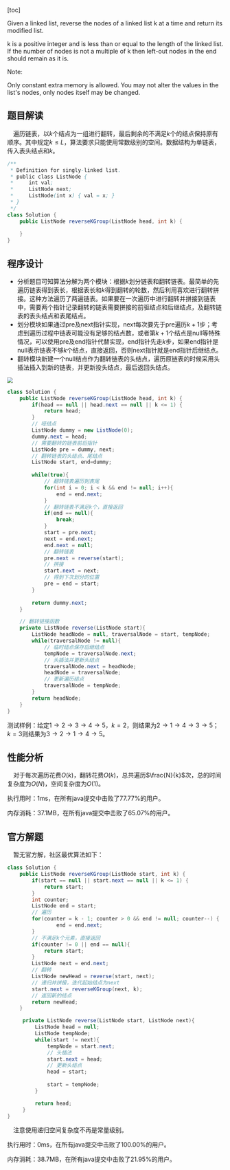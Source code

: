 [toc]

Given a linked list, reverse the nodes of a linked list k at a time and return its modified list.

k is a positive integer and is less than or equal to the length of the linked list. If the number of nodes is not a multiple of k then left-out nodes in the end should remain as it is.

Note:

Only constant extra memory is allowed.
You may not alter the values in the list's nodes, only nodes itself may be changed.



## 题目解读

&emsp;遍历链表，以$k$个结点为一组进行翻转，最后剩余的不满足$k$个的结点保持原有顺序。其中规定$k \le L$，算法要求只能使用常数级别的空间。数据结构为单链表，传入表头结点和$k$。

```java
/**
 * Definition for singly-linked list.
 * public class ListNode {
 *     int val;
 *     ListNode next;
 *     ListNode(int x) { val = x; }
 * }
 */
class Solution {
    public ListNode reverseKGroup(ListNode head, int k) {
        
    }
}
```

## 程序设计

* 分析题目可知算法分解为两个模块：根据$k$划分链表和翻转链表。最简单的先遍历链表得到表长，根据表长和$k$得到翻转的轮数，然后利用喜欢进行翻转拼接。这种方法遍历了两遍链表。如果要在一次遍历中进行翻转并拼接到链表中，需要两个指针记录翻转的链表需要拼接的前驱结点和后继结点，及翻转链表的表头结点和表尾结点。
* 划分模块如果通过pre及next指针实现，next每次要先于pre遍历$k+1$步；考虑到遍历过程中链表可能没有足够的结点数，或者第$k + 1$个结点是null等特殊情况，可以使用pre及end指针代替实现，end指针先走$k$步，如果end指针是null表示链表不够$k$个结点，直接返回，否则next指针就是end指针后继结点。
* 翻转模块新建一个null结点作为翻转链表的头结点，遍历原链表的时候采用头插法插入到新的链表，并更新投头结点，最后返回头结点。

<img src="../images/#25.png" style="zoom: 80%;" />

```java
class Solution {
    public ListNode reverseKGroup(ListNode head, int k) {
        if(head == null || head.next == null || k <= 1) {
            return head;
        }
        // 哑结点
        ListNode dummy = new ListNode(0);
        dummy.next = head;
        // 需要翻转的链表前后指针
        ListNode pre = dummy, next;
        // 翻转链表的头结点、尾结点
        ListNode start, end=dummy;
        
        while(true){
            // 翻转链表遍历到表尾
            for(int i = 0; i < k && end != null; i++){
                end = end.next;
            }
            // 翻转链表不满足k个，直接返回
            if(end == null){
                break;
            }
            start = pre.next;
            next = end.next;
            end.next = null;
            // 翻转链表
            pre.next = reverse(start); 
            // 拼接
            start.next = next;
            // 得到下次划分的位置
            pre = end = start;
        }
        
        return dummy.next;
    }

    // 翻转链接函数
    private ListNode reverse(ListNode start){
        ListNode headNode = null, traversalNode = start, tempNode;
        while(traversalNode != null){
            // 临时结点保存后继结点
            tempNode = traversalNode.next;
            // 头插法并更新头结点
            traversalNode.next = headNode;
            headNode = traversalNode;
            // 更新遍历结点
            traversalNode = tempNode;
        }
        return headNode;
    }
}
```

测试样例：给定$1 \to 2 \to 3 \to 4 \to 5$，$k=2$，则结果为$2 \to 1 \to 4 \to 3 \to 5$；$k=3$则结果为$3 \to 2 \to 1 \to 4 \to 5$。

## 性能分析

&emsp;对于每次遍历花费$O(k)$，翻转花费$O(k)$，总共遍历$\frac{N}{k}$次，总的时间复杂度为$O(N)$，空间复杂度为$O(1)$。

执行用时：1ms，在所有java提交中击败了77.77%的用户。

内存消耗：37.1MB，在所有java提交中击败了65.07%的用户。

## 官方解题

&emsp;暂无官方解，社区最优算法如下：

```java
class Solution {
    public ListNode reverseKGroup(ListNode start, int k) {
        if(start == null || start.next == null || k <= 1) {
            return start;
        }
        int counter;
        ListNode end = start;
        // 遍历
        for(counter = k - 1; counter > 0 && end != null; counter--) {
                end = end.next;
        }
        // 不满足k个元素，直接返回
        if(counter != 0 || end == null){
            return start;
        }
        ListNode next = end.next;
        // 翻转
        ListNode newHead = reverse(start, next);
        // 递归并拼接，迭代起始结点为next
        start.next = reverseKGroup(next, k);
        // 返回新的结点
        return newHead;
    }

     private ListNode reverse(ListNode start, ListNode next){  
         ListNode head = null;
         ListNode tempNode;
         while(start != next){
             tempNode = start.next;
             // 头插法
             start.next = head;
             // 更新头结点
             head = start;
			
             start = tempNode;
         }

         return head;
     }
}
```

&emsp;注意使用递归空间复杂度不再是常量级别。

执行用时：0ms，在所有java提交中击败了100.00%的用户。

内存消耗：38.7MB，在所有java提交中击败了21.95%的用户。